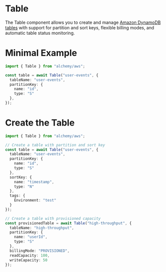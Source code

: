 # Table

The Table component allows you to create and manage [Amazon DynamoDB tables](https://docs.aws.amazon.com/amazondynamodb/latest/developerguide/Introduction.html) with support for partition and sort keys, flexible billing modes, and automatic table status monitoring.

# Minimal Example

```ts
import { Table } from "alchemy/aws";

const table = await Table("user-events", {
  tableName: "user-events",
  partitionKey: {
    name: "id",
    type: "S"
  },
});
```

# Create the Table

```ts
import { Table } from "alchemy/aws";

// Create a table with partition and sort key
const table = await Table("user-events", {
  tableName: "user-events",
  partitionKey: {
    name: "id",
    type: "S"
  },
  sortKey: {
    name: "timestamp",
    type: "N"
  },
  tags: {
    Environment: "test"
  }
});

// Create a table with provisioned capacity
const provisionedTable = await Table("high-throughput", {
  tableName: "high-throughput",
  partitionKey: {
    name: "userId",
    type: "S"
  },
  billingMode: "PROVISIONED",
  readCapacity: 100,
  writeCapacity: 50
});
```